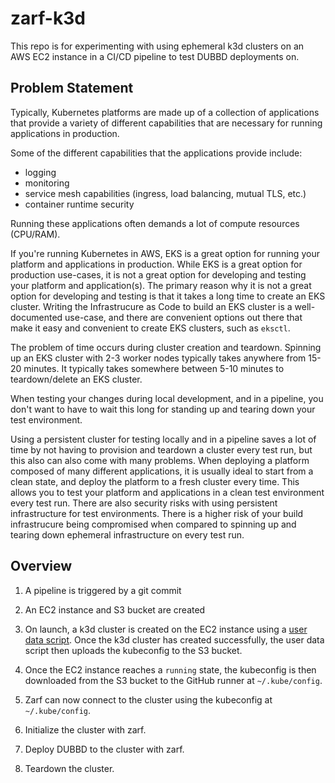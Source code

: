 # zarf-k3d

This repo is for experimenting with using ephemeral k3d clusters on an AWS EC2 instance in a CI/CD pipeline to test DUBBD deployments on.

## Problem Statement

Typically, Kubernetes platforms are made up of a collection of applications that provide a variety of different capabilities that are necessary for running applications in production.

Some of the different capabilities that the applications provide include:

- logging
- monitoring
- service mesh capabilities (ingress, load balancing, mutual TLS, etc.)
- container runtime security

Running these applications often demands a lot of compute resources (CPU/RAM).

If you're running Kubernetes in AWS, EKS is a great option for running your platform and applications in production.
While EKS is a great option for production use-cases, it is not a great option for developing and testing your platform and application(s).
The primary reason why it is not a great option for developing and testing is that it takes a long time to create an EKS cluster.
Writing the Infrastrucure as Code to build an EKS cluster is a well-documented use-case, and there are convenient options out there that make it easy and convenient to create EKS clusters, such as `eksctl`.

The problem of time occurs during cluster creation and teardown. Spinning up an EKS cluster with 2-3 worker nodes typically takes anywhere from 15-20 minutes. It typically takes somewhere between 5-10 minutes to teardown/delete an EKS cluster.

When testing your changes during local development, and in a pipeline, you don't want to have to wait this long for standing up and tearing down your test environment.

Using a persistent cluster for testing locally and in a pipeline saves a lot of time by not having to provision and teardown a cluster every test run, but this also can also come with many problems. When deploying a platform composed of many different applications, it is usually ideal to start from a clean state, and deploy the platform to a fresh cluster every time. This allows you to test your platform and applications in a clean test environment every test run. There are also security risks with using persistent infrastructure for test environments. There is a higher risk of your build infrastrucure being compromised when compared to spinning up and tearing down ephemeral infrastructure on every test run.

## Overview

1. A pipeline is triggered by a git commit

1. An EC2 instance and S3 bucket are created

1. On launch, a k3d cluster is created on the EC2 instance using a [user data script](https://docs.aws.amazon.com/AWSEC2/latest/UserGuide/user-data.html#user-data-shell-scripts). Once the k3d cluster has created successfully, the user data script then uploads the kubeconfig to the S3 bucket.

1. Once the EC2 instance reaches a `running` state, the kubeconfig is then downloaded from the S3 bucket to the GitHub runner at `~/.kube/config`.

1. Zarf can now connect to the cluster using the kubeconfig at `~/.kube/config`.

1. Initialize the cluster with zarf.

1. Deploy DUBBD to the cluster with zarf.

1. Teardown the cluster.
